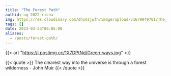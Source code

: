 ```yaml
---
title: "The Forest Path"
authid: ug-2022-risha
img: https://res.cloudinary.com/dhodsjwfh/image/upload/v1679949701/The_forest_path_ig2xxr.jpg
tags: []
date: 2023-03-23T06:05:00
aliases:
  - /posts/forest-path/
---
```


{{< art "https://i.postimg.cc/1X7DPtNd/Green-ways.jpg" >}}

{{< quote >}}
The clearest way into the universe is through a forest wilderness - John Muir
{{< /quote >}}
